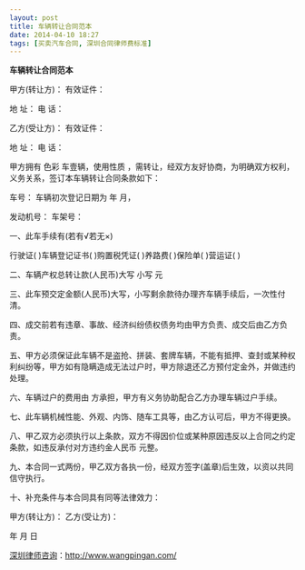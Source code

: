 ```yaml
---
layout: post
title: 车辆转让合同范本
date: 2014-04-10 18:27
tags: [买卖汽车合同, 深圳合同律师费标准]
---
```

<strong>车辆转让合同范本</strong>

甲方(转让方)： 有效证件：

地 址： 电 话：

乙方(受让方)： 有效证件：

地 址： 电 话：

甲方拥有 色彩 车壹辆，使用性质 ，需转让，经双方友好协商，为明确双方权利，义务关系，签订本车辆转让合同条款如下：

车号： 车辆初次登记日期为 年 月，

发动机号： 车架号：

一、此车手续有(若有√若无×)

行驶证( )车辆登记证书( )购置税凭证( )养路费( )保险单( )营运证( )

二、车辆产权总转让款(人民币)大写 小写 元

三、此车预交定金额(人民币)大写，小写剩余款待办理齐车辆手续后，一次性付清。

四、成交前若有违章、事故、经济纠纷债权债务均由甲方负责、成交后由乙方负责。

五、甲方必须保证此车辆不是盗抢、拼装、套牌车辆，不能有抵押、查封或某种权利纠纷等，甲方如有隐瞒造成无法过户时，甲方除退还乙方预付定金外，并做违约处理。

六、车辆过户的费用由 方承担，甲方有义务协助配合乙方办理车辆过户手续。

七、此车辆机械性能、外观、内饰、随车工具等，由乙方认可后，甲方不得更换。

八、甲乙双方必须执行以上条款，双方不得因价位或某种原因违反以上合同之约定条款，如违反承付对方违约金人民币 元整。

九、本合同一式两份，甲乙双方各执一份，经双方签字(盖章)后生效，以资以共同信守执行。

十、补充条件与本合同具有同等法律效力：

甲方(转让方)： 乙方(受让方)：

年 月 日












<a href="http://www.wangpingan.com/">深圳律师咨询</a>：<a href="http://www.wangpingan.com/">http://www.wangpingan.com/</a>

